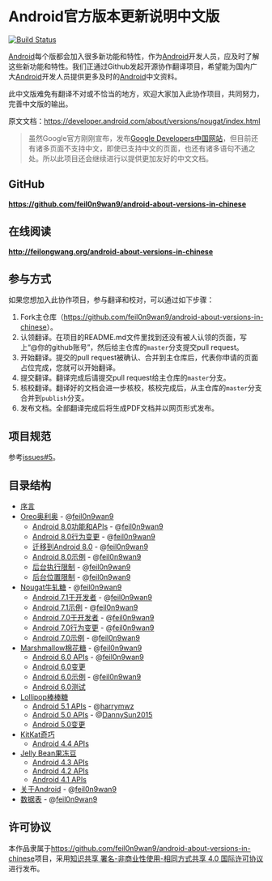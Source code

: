 # Android官方版本更新说明中文版

[![Build Status](https://travis-ci.org/feil0n9wan9/android-about-versions-in-chinese.svg?branch=master)](https://travis-ci.org/feil0n9wan9/android-about-versions-in-chinese)

[Android](https://www.android.com)每个版都会加入很多新功能和特性，作为[Android](https://www.android.com)开发人员，应及时了解这些新功能和特性。我们正通过Github发起开源协作翻译项目，希望能为国内广大[Android](https://www.android.com)开发人员提供更多及时的[Android](https://www.android.com)中文资料。

此中文版难免有翻译不对或不恰当的地方，欢迎大家加入此协作项目，共同努力，完善中文版的输出。

原文文档：<https://developer.android.com/about/versions/nougat/index.html>

> 虽然Google官方刚刚宣布，发布[Google Developers中国网站](https://developer.android.google.cn)，但目前还有诸多页面不支持中文，即使已支持中文的页面，也还有诸多语句不通之处。所以此项目还会继续进行以提供更加友好的中文文档。


## GitHub

**<https://github.com/feil0n9wan9/android-about-versions-in-chinese>**


## 在线阅读

**<http://feilongwang.org/android-about-versions-in-chinese>**


## 参与方式

如果您想加入此协作项目，参与翻译和校对，可以通过如下步骤：
1. Fork主仓库（<https://github.com/feil0n9wan9/android-about-versions-in-chinese>）。
2. 认领翻译。在项目的README.md文件里找到还没有被人认领的页面，写上“@你的github账号”，然后给主仓库的`master`分支提交pull request。
3. 开始翻译。提交的pull request被确认、合并到主仓库后，代表你申请的页面占位完成，您就可以开始翻译。
4. 提交翻译。翻译完成后请提交pull request给主仓库的`master`分支。
5. 核校翻译。翻译好的文档会进一步核校，核校完成后，从主仓库的`master`分支合并到`publish`分支。
6. 发布文档。全部翻译完成后将生成PDF文档并以网页形式发布。


## 项目规范

参考[issues#5](https://github.com/feil0n9wan9/android-about-versions-in-chinese/issues/5)。


## 目录结构

- [序言](README.md)
- [Oreo奥利奥](oreo/index.md) - @[feil0n9wan9](https://github.com/feil0n9wan9)
    - [Android 8.0功能和APIs](oreo/android-8.0.md) - @[feil0n9wan9](https://github.com/feil0n9wan9)
    - [Android 8.0行为变更](oreo/android-8.0-changes.md) - @[feil0n9wan9](https://github.com/feil0n9wan9)
    - [迁移到Android 8.0](oreo/android-8.0-migration.md) - @[feil0n9wan9](https://github.com/feil0n9wan9)
    - [Android 8.0示例](oreo/android-8.0-samples.md) - @[feil0n9wan9](https://github.com/feil0n9wan9)
    - [后台执行限制](oreo/background.md) - @[feil0n9wan9](https://github.com/feil0n9wan9)
    - [后台位置限制](oreo/background-location-limits.md) - @[feil0n9wan9](https://github.com/feil0n9wan9)
- [Nougat牛轧糖](nougat.md) - @[feil0n9wan9](https://github.com/feil0n9wan9)
    - [Android 7.1于开发者](android-7.1.md) - @[feil0n9wan9](https://github.com/feil0n9wan9)
    - [Android 7.1示例](android-7.1-samples.md) - @[feil0n9wan9](https://github.com/feil0n9wan9)
    - [Android 7.0于开发者](android-7.0.md) - @[feil0n9wan9](https://github.com/feil0n9wan9)
    - [Android 7.0行为变更](android-7.0-changes.md) - @[feil0n9wan9](https://github.com/feil0n9wan9)
    - [Android 7.0示例](android-7.0-samples.md) - @[feil0n9wan9](https://github.com/feil0n9wan9)
- [Marshmallow棉花糖](marshmallow.md) - @[feil0n9wan9](https://github.com/feil0n9wan9)
    - [Android 6.0 APIs](android-6.0.md) - @[feil0n9wan9](https://github.com/feil0n9wan9)
    - [Android 6.0变更](android-6.0-changes.md)
    - [Android 6.0示例](android-6.0-samples.md) - @[feil0n9wan9](https://github.com/feil0n9wan9)
    - [Android 6.0测试](android-6.0-testing.md)
- [Lollipop棒棒糖](lollipop.md)
    - [Android 5.1 APIs](android-5.1.md) - @[harrymwz](https://github.com/harrymwz)
    - [Android 5.0 APIs](android-5.0.md) - @[DannySun2015](https://github.com/DannySun2015)
    - [Android 5.0变更](android-5.0-changes.md)
- [KitKat奇巧](kitkat.md)
    - [Android 4.4 APIs](android-4.4.md)
- [Jelly Bean果冻豆](jelly-bean.md)
    - [Android 4.3 APIs](android-4.3.md)
    - [Android 4.2 APIs](android-4.2.md)
    - [Android 4.1 APIs](android-4.1.md)
- [关于Android](android.md) - @[feil0n9wan9](https://github.com/feil0n9wan9)
- [数据表](dashboards.md) - @[feil0n9wan9](https://github.com/feil0n9wan9)


## 许可协议

本作品隶属于<https://github.com/feil0n9wan9/android-about-versions-in-chinese>项目，采用[知识共享 署名-非商业性使用-相同方式共享 4.0 国际许可协议](http://creativecommons.org/licenses/by-nc-sa/4.0/)进行发布。
